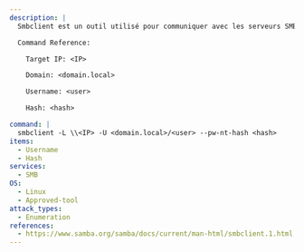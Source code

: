 ```yaml
---
description: |
  Smbclient est un outil utilisé pour communiquer avec les serveurs SMB. La commande suivante énumère tous les partages disponibles sur l'ip cible en utilisant le hash de l'utilisateur <user> sur le domaine de <domain.local>.

  Command Reference:

  	Target IP: <IP>

  	Domain: <domain.local>

  	Username: <user>

  	Hash: <hash>

command: |
  smbclient -L \\<IP> -U <domain.local>/<user> --pw-nt-hash <hash>
items:
  - Username
  - Hash
services:
  - SMB
OS:
  - Linux
  - Approved-tool
attack_types:
  - Enumeration
references:
  - https://www.samba.org/samba/docs/current/man-html/smbclient.1.html
---
```

